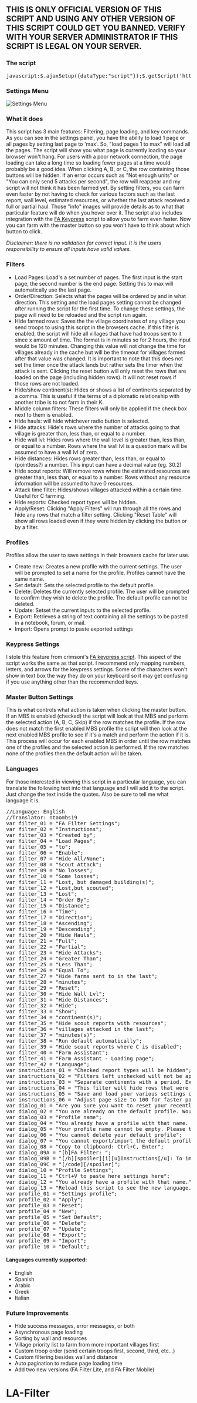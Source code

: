 ## THIS IS ONLY OFFICIAL VERSION OF THIS SCRIPT AND USING ANY OTHER VERSION OF THIS SCRIPT COULD GET YOU BANNED. VERIFY WITH YOUR SERVER ADMINISTRATOR IF THIS SCRIPT IS LEGAL ON YOUR SERVER.

### The script
<pre>
javascript:$.ajaxSetup({dataType:"script"});$.getScript('https://ntoombs19.github.io/LA-Enhancer/js/main.min.js');void 0;
</pre>

### Settings Menu
![Settings Menu](https://raw.githubusercontent.com/ntoombs19/LA-Enhancer/master/images/settings.jpg)

### What it does
This script has 3 main features: Filtering, page loading, and key commands. As you can see in the settings panel, you have the ability to load 1 page or all pages by setting last page to 'max'. So, "load pages 1 to max" will load all the pages. The script will show you what page is currently loading so your browser won't hang. For users with a poor network connection, the page loading can take a long time so loading fewer pages at a time would probably be a good idea. When clicking A, B, or C, the row containing those buttons will be hidden. If an error occurs such as "Not enough units" or "You can only send 5 attacks per second", the row will reappear and my script will not think it has been farmed yet. By setting filters, you can farm even faster by not having to check for various factors such as the last report, wall level, estimated resources, or whether the last attack received a full or partial haul. Those "info" images will provide details as to what that particular feature will do when you hover over it. The script also includes integration with the [FA Keypress](http://forum.tribalwars.net/showthread.php?270283-FA-KeyPress) script to allow you to farm even faster. Now you can farm with the master button so you won't have to think about which button to click.

_Disclaimer: there is no validation for correct input. It is the users responsibility to ensure all inputs have valid values._

### Filters
* Load Pages: Load's a set number of pages. The first input is the start page, the second number is the end page. Setting this to max will automatically use the last page.
* Order/Direction: Selects what the pages will be ordered by and in what direction. This setting and the load pages setting cannot be changed after running the script for the first time. To change these settings, the page will need to be reloaded and the script run again.
* Hide farmed rows: Saves the the village coordinates of any village you send troops to using this script in the browsers cache. If this filter is enabled, the script will hide all villages that have had troops sent to it since x amount of time. The format is in minutes so for 2 hours, the input would be 120 minutes. Changing this value will not change the time for villages already in the cache but will be the timeout for villages farmed after that value was changed. It is important to note that this does not set the timer once the attack lands but rather sets the timer when the attack is sent. Clicking the reset button will only reset the rows that are loaded on the page (including hidden rows). It will not reset rows if those rows are not loaded.
* Hide/show continent(s): Hides or shows a list of continents separated by a comma. This is useful if the terms of a diplomatic relationship with another tribe is to not farm in their K.
* Middle column filters: These filters will only be applied if the check box next to them is enabled.
* Hide hauls: will hide whichever radio button is selected.
* Hide attacks: Hide's rows where the number of attacks going to that village is greater than, less than, or equal to a number.
* Hide wall lvl: Hides rows where the wall level is greater than, less than, or equal to a number. Rows where the wall lvl is a question mark will be assumed to have a wall lvl of zero.
* Hide distances: Hides rows greater than, less than, or equal to (pointless?) a number. This input can have a decimal value (eg. 30.2)
* Hide scout reports: Will remove rows where the estimated resources are greater than, less than, or equal to a number. Rows without any resource information will be assumed to have 0 resources.
* Attack time filter: Hides/shows villages attacked within a certain time. Useful for C farming.
* Hide reports: Checked report types will be hidden.
* Apply/Reset: Clicking "Apply Filters" will run through all the rows and hide any rows that match a filter setting. Clicking "Reset Table" will show all rows loaded even if they were hidden by clicking the button or by a filter.

### Profiles
Profiles allow the user to save settings in their browsers cache for later use.
* Create new: Creates a new profile with the current settings. The user will be prompted to set a name for the profile. Profiles cannot have the same name.
* Set default: Sets the selected profile to the default profile.
* Delete: Deletes the currently selected profile. The user will be prompted to confirm they wish to delete the profile. The default profile can not be deleted.
* Update: Setset the current inputs to the selected profile.
* Export: Retrieves a string of text containing all the settings to be pasted in a notebook, forum, or mail.
* Import: Opens prompt to paste exported settings

### Keypress Settings
I stole this feature from crimsoni's [FA keypress script](http://forum.tribalwars.net/showthread.php?270283-FA-KeyPress). This aspect of the script works the same as that script. I recommend only mapping numbers, letters, and arrows for the keypress settings. Some of the characters won't show in text box the way they do on your keyboard so it may get confusing if you use anything other than the recommended keys.

### Master Button Settings
This is what controls what action is taken when clicking the master button. If an MBS is enabled (checked) the script will look at that MBS and perform the selected action (A, B, C, Skip) if the row matches the profile. If the row does not match the first enabled MBS profile the script will then look at the next enabled MBS profile to see if it's a match and perform the action if it is. This process will occur for each enabled MBS in order until the row matches one of the profiles and the selected action is performed. If the row matches none of the profiles then the default action will be taken.

### Languages
For those interested in viewing this script in a particular language, you can translate the following text into that language and I will add it to the script. Just change the text inside the quotes. Also be sure to tell me what language it is.
<pre>
//Language: English
//Translator: ntoombs19
var filter_01 = "FA Filter Settings";
var filter_02 = "Instructions";
var filter_03 = "Created by";
var filter_04 = "Load Pages";
var filter_05 = "to";
var filter_06 = "Enable";
var filter_07 = "Hide All/None";
var filter_08 = "Scout Attack";
var filter_09 = "No losses";
var filter_10 = "Some losses";
var filter_11 = "Lost, but damaged building(s)";
var filter_12 = "Lost,but scouted";
var filter_13 = "Lost";
var filter_14 = "Order By";
var filter_15 = "Distance";
var filter_16 = "Time";
var filter_17 = "Direction";
var filter_18 = "Ascending";
var filter_19 = "Descending";
var filter_20 = "Hide Hauls";
var filter_21 = "Full";
var filter_22 = "Partial";
var filter_23 = "Hide Attacks";
var filter_24 = "Greater Than";
var filter_25 = "Less Than";
var filter_26 = "Equal To";
var filter_27 = "Hide farms sent to in the last";
var filter_28 = "minutes";
var filter_29 = "Reset";
var filter_30 = "Hide Wall Lvl";
var filter_31 = "Hide Distances";
var filter_32 = "Hide";
var filter_33 = "Show";
var filter_34 = "continent(s)";
var filter_35 = "Hide scout reports with resources";
var filter_36 = "villages attacked in the last";
var filter_37 = "minutes(s)";
var filter_38 = "Run default automatically";
var filter_39 = "Hide scout reports where C is disabled";
var filter_40 = "Farm Assistant";
var filter_41 = "Farm Assistant - Loading page";
var filter_42 = "Language";
var instructions_01 = "Checked report types will be hidden";
var instructions_02 = "Filters left unchecked will not be applied";
var instructions_03 = "Separate continents with a period. Example: 55.54.53";
var instructions_04 = "This filter will hide rows that were farmed \"n\" minutes ago. The default is 60 minutes. Changing the time will only affect newly farmed rows. Clicking reset will reset all the timers for each row but only the rows loaded.";
var instructions_05 = "Save and load your various settings configurations here. Changing profiles will load the selected profile. The default will load automatically when the script is run.";
var instructions_06 = "Adjust page size to 100 for faster page loading";
var dialog_01 = "Are you sure you want to reset your recently farmed villages?";
var dialog_02 = "You are already on the default profile. Would you like to create a new profile and set it to default?";
var dialog_03 = "Profile name";
var dialog_04 = "You already have a profile with that name. Please choose another name";
var dialog_05 = "Your profile name cannot be empty. Please try again.";
var dialog_06 = "You cannot delete your default profile";
var dialog_07 = "You cannot export/import the default profile. To export these settings, create a new profile, then try exporting again.";
var dialog_08 = "Copy to clipboard: Ctrl+C, Enter";
var dialog_09A = "[b]FA Filter: ";
var dialog_09B = "[/b][spoiler][i][u]Instructions[/u]: To import this profile, copy the following line of code then import the copied settings by pasting them into the prompt after clicking import on the FA Filter Script settings panel[/i][code]";
var dialog_09C = "[/code][/spoiler]";
var dialog_10 = "Profile Settings";
var dialog_11 = "Ctrl+V to paste here settings here";
var dialog_12 = "You already have a profile with that name.";
var dialog_13 = "Reload this script to see the new language. This page will refresh automatically.";
var profile_01 = "Settings profile";
var profile_02 = "Apply";
var profile_03 = "Reset";
var profile_04 = "New";
var profile_05 = "Set Default";
var profile_06 = "Delete";
var profile_07 = "Update";
var profile_08 = "Export";
var profile_09 = "Import";
var profile_10 = "Default";
</pre>

#### Languages currently supported:
* English
* Spanish
* Arabic
* Greek
* Italian

### Future Improvements
* Hide success messages, error messages, or both
* Asynchronous page loading
* Sorting by wall and resources
* Village priority list to farm from more important villages first
* Custom troop order (send certain troops first, second, third, etc...)
* Custom filtering besides wall and distance
* Auto pagination to reduce page loading time
* Add two new versions (FA Filter Lite, and FA Filter Mobile)
# LA-Filter

